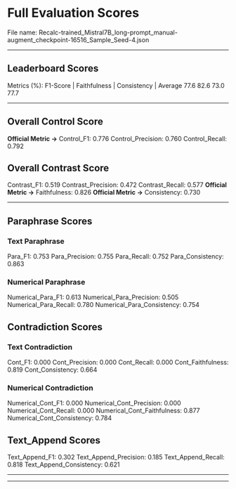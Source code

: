 # Full Evaluation Scores

File name: Recalc-trained_Mistral7B_long-prompt_manual-augment_checkpoint-16516_Sample_Seed-4.json


---

## Leaderboard Scores

Metrics (%): F1-Score | Faithfulness | Consistency | Average
                77.6        82.6          73.0        77.7

---

## Overall Control Score

**Official Metric ->** Control_F1: 0.776
Control_Precision: 0.760
Control_Recall: 0.792

## Overall Contrast Score

Contrast_F1: 0.519
Contrast_Precision: 0.472
Contrast_Recall: 0.577
**Official Metric ->** Faithfulness: 0.826
**Official Metric ->** Consistency: 0.730

---


## Paraphrase Scores


### Text Paraphrase

Para_F1: 0.753
Para_Precision: 0.755
Para_Recall: 0.752
Para_Consistency: 0.863


### Numerical Paraphrase

Numerical_Para_F1: 0.613
Numerical_Para_Precision: 0.505
Numerical_Para_Recall: 0.780
Numerical_Para_Consistency: 0.754


## Contradiction Scores


### Text Contradiction

Cont_F1: 0.000
Cont_Precision: 0.000
Cont_Recall: 0.000
Cont_Faithfulness: 0.819
Cont_Consistency: 0.664


### Numerical Contradiction

Numerical_Cont_F1: 0.000
Numerical_Cont_Precision: 0.000
Numerical_Cont_Recall: 0.000
Numerical_Cont_Faithfulness: 0.877
Numerical_Cont_Consistency: 0.784


## Text_Append Scores

Text_Append_F1: 0.302
Text_Append_Precision: 0.185
Text_Append_Recall: 0.818
Text_Append_Consistency: 0.621

---


---

